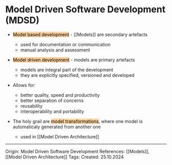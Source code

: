 # Model Driven Software Development (MDSD)

- <mark style="background: #FFB86CA6;">Model based development</mark> - [[Models]] are secondary artefacts
	- used for documentation or communication
	- manual analysis and assessment
- <mark style="background: #FFB86CA6;">Model driven development</mark> - models are primary artefacts
	- models are integral part of the development
	- they are explicitly specified, versioned and developed

- Allows for:
	- better quality, speed and productivity
	- better separation of concerns
	- reusability
	- interoperability and portability

- The holy grail are <mark style="background: #FFB86CA6;">model transformations</mark>, where one model is automaticaly generated from another one
	- used in [[Model Driven Architecture]]

---

Origin: Model Driven Software Development
References: [[Models]], [[Model Driven Architecture]]
Tags: 
Created: 25.10.2024

